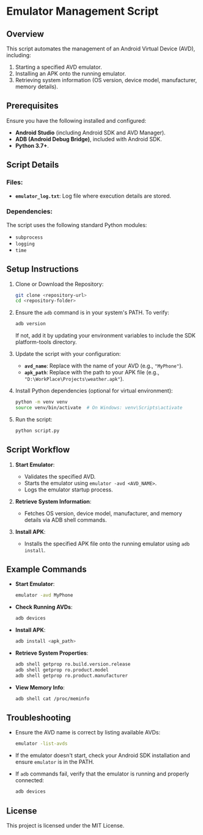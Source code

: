 # Emulator Management Script

## Overview

This script automates the management of an Android Virtual Device (AVD), including:

1. Starting a specified AVD emulator.
2. Installing an APK onto the running emulator.
3. Retrieving system information (OS version, device model, manufacturer, memory details).

## Prerequisites

Ensure you have the following installed and configured:

- **Android Studio** (including Android SDK and AVD Manager).
- **ADB (Android Debug Bridge)**, included with Android SDK.
- **Python 3.7+**.

## Script Details

### Files:

- **`emulator_log.txt`**: Log file where execution details are stored.

### Dependencies:

The script uses the following standard Python modules:

- `subprocess`
- `logging`
- `time`

## Setup Instructions

1. Clone or Download the Repository:

   ```bash
   git clone <repository-url>
   cd <repository-folder>
   ```

2. Ensure the `adb` command is in your system's PATH. To verify:

   ```bash
   adb version
   ```

   If not, add it by updating your environment variables to include the SDK platform-tools directory.

3. Update the script with your configuration:

   - **`avd_name`**: Replace with the name of your AVD (e.g., `"MyPhone"`).
   - **`apk_path`**: Replace with the path to your APK file (e.g., `"D:\WorkPlace\Projects\weather.apk"`).

4. Install Python dependencies (optional for virtual environment):

   ```bash
   python -m venv venv
   source venv/bin/activate  # On Windows: venv\Scripts\activate
   ```

5. Run the script:

   ```bash
   python script.py
   ```

## Script Workflow

1. **Start Emulator**:

   - Validates the specified AVD.
   - Starts the emulator using `emulator -avd <AVD_NAME>`.
   - Logs the emulator startup process.

2. **Retrieve System Information**:

   - Fetches OS version, device model, manufacturer, and memory details via ADB shell commands.

3. **Install APK**:

   - Installs the specified APK file onto the running emulator using `adb install`.

## Example Commands

- **Start Emulator**:

  ```bash
  emulator -avd MyPhone
  ```

- **Check Running AVDs**:

  ```bash
  adb devices
  ```

- **Install APK**:

  ```bash
  adb install <apk_path>
  ```

- **Retrieve System Properties**:

  ```bash
  adb shell getprop ro.build.version.release
  adb shell getprop ro.product.model
  adb shell getprop ro.product.manufacturer
  ```

- **View Memory Info**:

  ```bash
  adb shell cat /proc/meminfo
  ```

## Troubleshooting

- Ensure the AVD name is correct by listing available AVDs:

  ```bash
  emulator -list-avds
  ```

- If the emulator doesn't start, check your Android SDK installation and ensure `emulator` is in the PATH.

- If `adb` commands fail, verify that the emulator is running and properly connected:

  ```bash
  adb devices
  ```

## License

This project is licensed under the MIT License.

